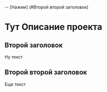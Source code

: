 -- [Нажми] (#Второй второй заголовок)

# Тут Описание проекта 
## Второй заголовок
Ну текст
## Второй второй заголовок
Еще текст